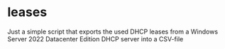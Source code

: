 # leases
Just a simple script that exports the used DHCP leases from a Windows Server 2022 Datacenter Edition DHCP server into a CSV-file
